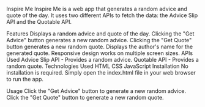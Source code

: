 Inspire Me
Inspire Me is a web app that generates a random advice and quote of the day. It uses two different APIs to fetch the data: the Advice Slip API and the Quotable API.

Features
Displays a random advice and quote of the day.
Clicking the "Get Advice" button generates a new random advice.
Clicking the "Get Quote" button generates a new random quote.
Displays the author's name for the generated quote.
Responsive design works on multiple screen sizes.
APIs Used
Advice Slip API - Provides a random advice.
Quotable API - Provides a random quote.
Technologies Used
HTML
CSS
JavaScript
Installation
No installation is required. Simply open the index.html file in your web browser to run the app.

Usage
Click the "Get Advice" button to generate a new random advice. Click the "Get Quote" button to generate a new random quote.
